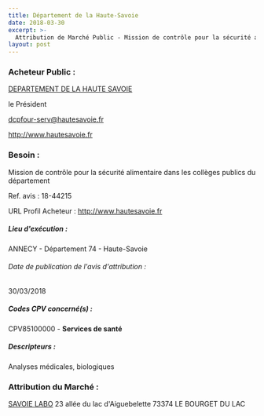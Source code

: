 ```yaml
---
title: Département de la Haute-Savoie
date: 2018-03-30
excerpt: >-
  Attribution de Marché Public - Mission de contrôle pour la sécurité alimentaire dans les collèges publics du département
layout: post
---
```


### Acheteur Public : 
<a href="/acheteur-33/siren-227400017"> DEPARTEMENT DE LA HAUTE SAVOIE</a><br/>

le Président

dcpfour-serv@hautesavoie.fr


http://www.hautesavoie.fr
### Besoin :

Mission de contrôle pour la sécurité alimentaire dans les collèges publics du département

Ref. avis : 18-44215

URL Profil Acheteur : http://www.hautesavoie.fr

##### Lieu d'exécution :

ANNECY - Département 74 - Haute-Savoie

###### Date de publication de l'avis d'attribution : 
30/03/2018

##### Codes CPV concerné(s) :
CPV85100000 - **Services de santé** <br/>

##### Descripteurs :
Analyses médicales, biologiques <br/>

### Attribution du Marché :
<a href="/entreprise-258/siren-390319192"> SAVOIE LABO</a>    23 allée du lac d'Aiguebelette 73374 LE BOURGET DU LAC <br/>
